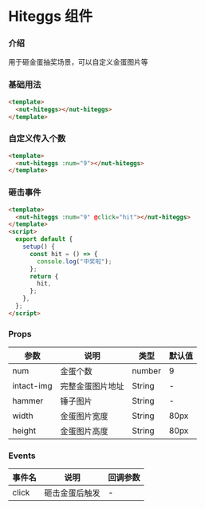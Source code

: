# Hiteggs 组件

### 介绍

用于砸金蛋抽奖场景，可以自定义金蛋图片等

### 基础用法

```html
<template>
  <nut-hiteggs></nut-hiteggs>
</template>
```

### 自定义传入个数

```html
<template>
  <nut-hiteggs :num="9"></nut-hiteggs>
</template>
```

### 砸击事件

```html
<template>
  <nut-hiteggs :num="9" @click="hit"></nut-hiteggs>
</template>
<script>
  export default {
    setup() {
      const hit = () => {
        console.log("中奖啦");
      };
      return {
        hit,
      };
    },
  };
</script>
```

### Props

| 参数       | 说明             | 类型   | 默认值                                                                                            |
| ---------- | ---------------- | ------ | ------------------------------------------------------------------------------------------------- |
| num        | 金蛋个数         | number | 9                                                                                                 |
| intact-img | 完整金蛋图片地址 | String | - |
| hammer     | 锤子图片         | String | -  |
| width      | 金蛋图片宽度     | String | 80px                                                                                              |
| height     | 金蛋图片高度     | String | 80px                                                                                              |

### Events

| 事件名 | 说明           | 回调参数 |
| ------ | -------------- | -------- |
| click  | 砸击金蛋后触发 | -        |
